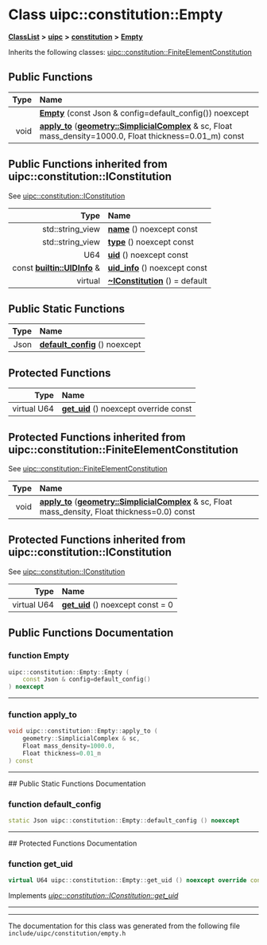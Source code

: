 

# Class uipc::constitution::Empty



[**ClassList**](annotated.md) **>** [**uipc**](namespaceuipc.md) **>** [**constitution**](namespaceuipc_1_1constitution.md) **>** [**Empty**](classuipc_1_1constitution_1_1_empty.md)








Inherits the following classes: [uipc::constitution::FiniteElementConstitution](classuipc_1_1constitution_1_1_finite_element_constitution.md)










































































## Public Functions

| Type | Name |
| ---: | :--- |
|   | [**Empty**](#function-empty) (const Json & config=default\_config()) noexcept<br> |
|  void | [**apply\_to**](#function-apply_to) ([**geometry::SimplicialComplex**](classuipc_1_1geometry_1_1_simplicial_complex.md) & sc, Float mass\_density=1000.0, Float thickness=0.01\_m) const<br> |




## Public Functions inherited from uipc::constitution::IConstitution

See [uipc::constitution::IConstitution](classuipc_1_1constitution_1_1_i_constitution.md)

| Type | Name |
| ---: | :--- |
|  std::string\_view | [**name**](classuipc_1_1constitution_1_1_i_constitution.md#function-name) () noexcept const<br> |
|  std::string\_view | [**type**](classuipc_1_1constitution_1_1_i_constitution.md#function-type) () noexcept const<br> |
|  U64 | [**uid**](classuipc_1_1constitution_1_1_i_constitution.md#function-uid) () noexcept const<br> |
|  const [**builtin::UIDInfo**](structuipc_1_1builtin_1_1_u_i_d_info.md) & | [**uid\_info**](classuipc_1_1constitution_1_1_i_constitution.md#function-uid_info) () noexcept const<br> |
| virtual  | [**~IConstitution**](classuipc_1_1constitution_1_1_i_constitution.md#function-iconstitution) () = default<br> |


## Public Static Functions

| Type | Name |
| ---: | :--- |
|  Json | [**default\_config**](#function-default_config) () noexcept<br> |


































































## Protected Functions

| Type | Name |
| ---: | :--- |
| virtual U64 | [**get\_uid**](#function-get_uid) () noexcept override const<br> |


## Protected Functions inherited from uipc::constitution::FiniteElementConstitution

See [uipc::constitution::FiniteElementConstitution](classuipc_1_1constitution_1_1_finite_element_constitution.md)

| Type | Name |
| ---: | :--- |
|  void | [**apply\_to**](classuipc_1_1constitution_1_1_finite_element_constitution.md#function-apply_to) ([**geometry::SimplicialComplex**](classuipc_1_1geometry_1_1_simplicial_complex.md) & sc, Float mass\_density, Float thickness=0.0) const<br> |


## Protected Functions inherited from uipc::constitution::IConstitution

See [uipc::constitution::IConstitution](classuipc_1_1constitution_1_1_i_constitution.md)

| Type | Name |
| ---: | :--- |
| virtual U64 | [**get\_uid**](classuipc_1_1constitution_1_1_i_constitution.md#function-get_uid) () noexcept const = 0<br> |








## Public Functions Documentation




### function Empty 

```C++
uipc::constitution::Empty::Empty (
    const Json & config=default_config()
) noexcept
```




<hr>



### function apply\_to 

```C++
void uipc::constitution::Empty::apply_to (
    geometry::SimplicialComplex & sc,
    Float mass_density=1000.0,
    Float thickness=0.01_m
) const
```




<hr>
## Public Static Functions Documentation




### function default\_config 

```C++
static Json uipc::constitution::Empty::default_config () noexcept
```




<hr>
## Protected Functions Documentation




### function get\_uid 

```C++
virtual U64 uipc::constitution::Empty::get_uid () noexcept override const
```



Implements [*uipc::constitution::IConstitution::get\_uid*](classuipc_1_1constitution_1_1_i_constitution.md#function-get_uid)


<hr>

------------------------------
The documentation for this class was generated from the following file `include/uipc/constitution/empty.h`

